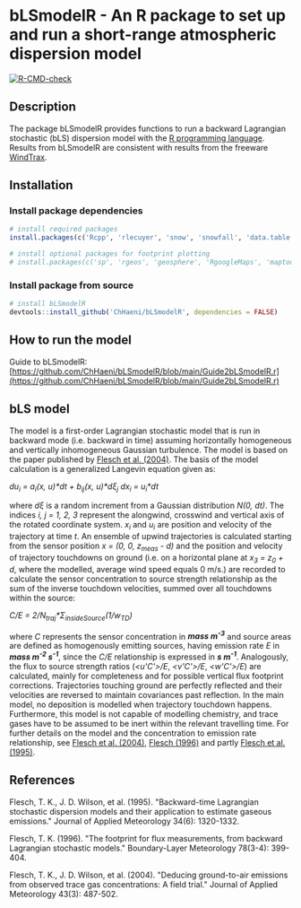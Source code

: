 # bLSmodelR - An R package to set up and run a short-range atmospheric dispersion model

<!-- badges: start -->
[![R-CMD-check](https://github.com/ChHaeni/bLSmodelR/actions/workflows/R-CMD-check.yaml/badge.svg)](https://github.com/ChHaeni/bLSmodelR/actions/workflows/R-CMD-check.yaml)
<!-- badges: end -->

## Description
The package bLSmodelR provides functions to run a backward Lagrangian stochastic (bLS) dispersion model with the [R programming language](https://www.r-project.org/). Results from bLSmodelR are consistent with results from the freeware [WindTrax](http://www.thunderbeachscientific.com/).

## Installation

### Install package dependencies
```r
# install required packages
install.packages(c('Rcpp', 'rlecuyer', 'snow', 'snowfall', 'data.table', 'qs'))

# install optional packages for footprint plotting
# install.packages(c('sp', 'rgeos', 'geosphere', 'RgoogleMaps', 'maptools'))
```

### Install package from source
```r
# install bLSmodelR
devtools::install_github('ChHaeni/bLSmodelR', dependencies = FALSE)
```

## How to run the model
Guide to bLSmodelR: [https://github.com/ChHaeni/bLSmodelR/blob/main/Guide2bLSmodelR.r](https://github.com/ChHaeni/bLSmodelR/blob/main/Guide2bLSmodelR.r)

## bLS model
The model is a first-order Lagrangian stochastic model that is run in backward mode (i.e. backward in time) assuming horizontally homogeneous and vertically inhomogeneous Gaussian turbulence. The model is based on the paper published by [Flesch et al. (2004)](#Fl04). The basis of the model calculation is a generalized Langevin equation given as:

*du<sub>i</sub> = a<sub>i</sub>(x, u)\*dt + b<sub>ij</sub>(x, u)\*dξ<sub>j</sub>*
*dx<sub>i</sub> = u<sub>i</sub>\*dt*

where *dξ* is a random increment from a Gaussian distribution *N(0, dt)*. The indices *i, j = 1, 2, 3* represent the alongwind, crosswind and vertical axis of the rotated coordinate system. *x<sub>i</sub>* and *u<sub>i</sub>* are position and velocity of the trajectory at time *t*. An ensemble of upwind trajectories is calculated starting from the sensor position *x = (0, 0, z<sub>meas</sub> - d)* and the position and velocity of trajectory touchdowns on ground (i.e. on a horizontal plane at *x<sub>3</sub> = z<sub>0</sub> + d*, where the modelled, average wind speed equals 0 m/s.) are recorded to calculate the sensor concentration to source strength relationship as the sum of the inverse touchdown velocities, summed over all touchdowns within the source:

*C/E = 2/N<sub>traj</sub>\*Σ<sub>insideSource</sub>(1/w<sub>TD</sub>)*

where *C* represents the sensor concentration in ***mass m<sup>-3</sup>*** and source areas are defined as homogenously emitting sources, having emission rate *E* in ***mass m<sup>-2</sup> s<sup>-1</sup>***, since the *C/E* relationship is expressed in ***s m<sup>-1</sup>***. Analogously, the flux to source strength ratios (*<u'C'>/E*, *<v'C'>/E*, *<w'C'>/E*) are calculated, mainly for completeness and for possible vertical flux footprint corrections. Trajectories touching ground are perfectly reflected and their velocities are reversed to maintain covariances past reflection. In the main model, no deposition is modelled when trajectory touchdown happens. Furthermore, this model is not capable of modelling chemistry, and trace gases have to be assumed to be inert within the relevant travelling time. For further details on the model and the concentration to emission rate relationship, see [Flesch et al. (2004)](#Fl04), [Flesch (1996)](#Fl96) and partly [Flesch et al. (1995)](#Fl95).

## References
<a name="Fl95"></a>Flesch, T. K., J. D. Wilson, et al. (1995). "Backward-time Lagrangian stochastic dispersion models and their application to estimate gaseous emissions." Journal of Applied Meteorology 34(6): 1320-1332.

<a name="Fl96"></a>Flesch, T. K. (1996). "The footprint for flux measurements, from backward Lagrangian stochastic models." Boundary-Layer Meteorology 78(3-4): 399-404.

<a name="Fl04"></a>Flesch, T. K., J. D. Wilson, et al. (2004). "Deducing ground-to-air emissions from observed trace gas concentrations: A field trial." Journal of Applied Meteorology 43(3): 487-502.
